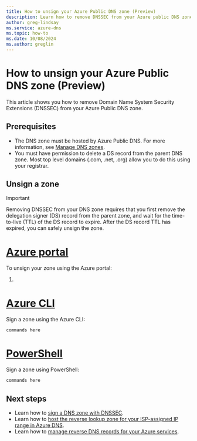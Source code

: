 ```yaml
---
title: How to unsign your Azure Public DNS zone (Preview)
description: Learn how to remove DNSSEC from your Azure public DNS zone. 
author: greg-lindsay
ms.service: azure-dns
ms.topic: how-to
ms.date: 10/08/2024
ms.author: greglin
---
```


# How to unsign your Azure Public DNS zone (Preview)

This article shows you how to remove Domain Name System Security Extensions (DNSSEC) from your Azure Public DNS zone.

## Prerequisites

* The DNS zone must be hosted by Azure Public DNS. For more information, see [Manage DNS zones](/azure/dns/dns-operations-dnszones-portal).
* You must have permission to delete a DS record from the parent DNS zone. Most top level domains (.com, .net, .org) allow you to do this using your registrar.

## Unsign a zone

> [!IMPORTANT]
> Removing DNSSEC from your DNS zone requires that you first remove the delegation signer (DS) record from the parent zone, and wait for the time-to-live (TTL) of the DS record to expire. After the DS record TTL has expired, you can safely unsign the zone.

# [Azure portal](#tab/sign-portal)

To unsign your zone using the Azure portal:

1. 

# [Azure CLI](#tab/sign-cli)

Sign a zone using the Azure CLI:

```azurepowershell-interactive
commands here
```

# [PowerShell](#tab/sign-powershell)

Sign a zone using PowerShell:

```PowerShell
commands here
```

## Next steps

- Learn how to [sign a DNS zone with DNSSEC](dnssec-how-to.md).
- Learn how to [host the reverse lookup zone for your ISP-assigned IP range in Azure DNS](dns-reverse-dns-for-azure-services.md).
- Learn how to [manage reverse DNS records for your Azure services](dns-reverse-dns-for-azure-services.md).